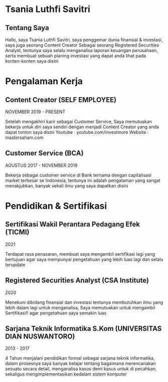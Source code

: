 # Tsania Luthfi Savitri
## Tentang Saya
Hallo, saya Tsania Luthfi Savitri, saya penggemar dunia finansial & investasi, saya juga seorang Content Creator
Sebagai seorang Registered Securities Analyst, tentunya saya selalu menganalisa laporan keuangan perusahaan, serta membuat sebuah planing investasi yang dapat anda lihat pada konten-konten saya disini

# Pengalaman Kerja

## Content Creator (SELF EMPLOYEE)
NOVEMBER 2019 - PRESENT

Setelah mengakhiri karir sebagai Customer Service, Saya memutuskan bekerja untuk diri saya sendiri dengan menjadi Content Creator yang anda dapat tonton saya disini
Youtube : youtube.com/investmore
Website : mastersaham.com

## Customer Service (BCA)
AGUSTUS 2017 - NOVEMBER 2019

Bekerja sebagai customer service di Bank ternama dengan capitalisasi market terbesar se Indonesia, tentunya ini adalah pengalaman yang sangat menakjubkan, banyak sekali ilmu yang saya dapatkan disini

# Pendidikan & Sertifikasi

## Sertifikasi Wakil Perantara Pedagang Efek (TICMI)
2021

Terdapat rasa penasaran, membuat saya mengambil sertifikasi lagi yang bertujuan agar saya mempunyai pengetahuan yang lebih luas lagi dan selalu terupdate

## Registered Securities Analyst (CSA Institute)
2020

Menekuni dibidang finansial dan investasi tentunya membutuhkan ilmu yang lebih dalam lagi untuk menganalisa, Saya memutuskan untuk mengambil Sertifikasi!! agar pengetahuan saya semakin luas

## Sarjana Teknik Informatika S.Kom (UNIVERSITAS DIAN NUSWANTORO)
2013 - 2017

4 Tahun menjalani pendidikan formal sebagai sarjana teknik informatika, dalam prosesnya saya banyak belajar tentang bagaimana merencanakan sesuatu secara detail, menganalisa kasus demi kasus untuk di pecahkan, sekaligus mengimplementasikan kedalam sistem komputer
